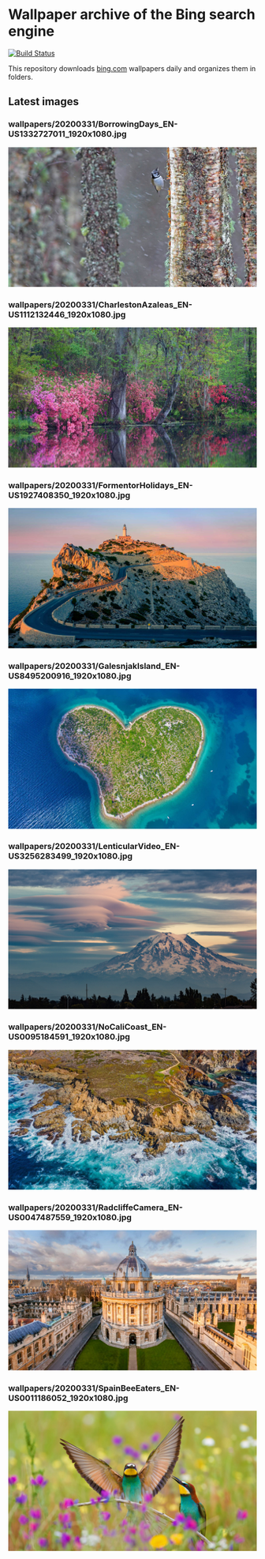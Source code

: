 # Wallpaper archive of the Bing search engine

[![Build Status](https://travis-ci.org/kijart/bing-daily-images-dl.svg?branch=wallpapers)](https://travis-ci.org/kijart/bing-daily-images-dl)

This repository downloads [bing.com](https://www.bing.com) wallpapers daily and organizes them in folders.

## Latest images

<!-- Wallpapers -->

### wallpapers/20200331/BorrowingDays_EN-US1332727011_1920x1080.jpg

![wallpapers/20200331/BorrowingDays_EN-US1332727011_1920x1080.jpg](wallpapers/20200331/BorrowingDays_EN-US1332727011_1920x1080.jpg)

### wallpapers/20200331/CharlestonAzaleas_EN-US1112132446_1920x1080.jpg

![wallpapers/20200331/CharlestonAzaleas_EN-US1112132446_1920x1080.jpg](wallpapers/20200331/CharlestonAzaleas_EN-US1112132446_1920x1080.jpg)

### wallpapers/20200331/FormentorHolidays_EN-US1927408350_1920x1080.jpg

![wallpapers/20200331/FormentorHolidays_EN-US1927408350_1920x1080.jpg](wallpapers/20200331/FormentorHolidays_EN-US1927408350_1920x1080.jpg)

### wallpapers/20200331/GalesnjakIsland_EN-US8495200916_1920x1080.jpg

![wallpapers/20200331/GalesnjakIsland_EN-US8495200916_1920x1080.jpg](wallpapers/20200331/GalesnjakIsland_EN-US8495200916_1920x1080.jpg)

### wallpapers/20200331/LenticularVideo_EN-US3256283499_1920x1080.jpg

![wallpapers/20200331/LenticularVideo_EN-US3256283499_1920x1080.jpg](wallpapers/20200331/LenticularVideo_EN-US3256283499_1920x1080.jpg)

### wallpapers/20200331/NoCaliCoast_EN-US0095184591_1920x1080.jpg

![wallpapers/20200331/NoCaliCoast_EN-US0095184591_1920x1080.jpg](wallpapers/20200331/NoCaliCoast_EN-US0095184591_1920x1080.jpg)

### wallpapers/20200331/RadcliffeCamera_EN-US0047487559_1920x1080.jpg

![wallpapers/20200331/RadcliffeCamera_EN-US0047487559_1920x1080.jpg](wallpapers/20200331/RadcliffeCamera_EN-US0047487559_1920x1080.jpg)

### wallpapers/20200331/SpainBeeEaters_EN-US0011186052_1920x1080.jpg

![wallpapers/20200331/SpainBeeEaters_EN-US0011186052_1920x1080.jpg](wallpapers/20200331/SpainBeeEaters_EN-US0011186052_1920x1080.jpg)

